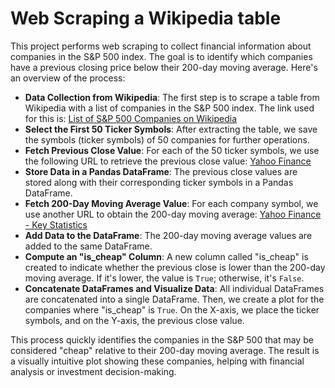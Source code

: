 # Web Scraping a Wikipedia table

This project performs web scraping to collect financial information about companies in the S&P 500 index. The goal is to identify which companies have a previous closing price below their 200-day moving average. Here's an overview of the process:

- **Data Collection from Wikipedia**:
  The first step is to scrape a table from Wikipedia with a list of companies in the S&P 500 index. The link used for this is:
  [List of S&amp;P 500 Companies on Wikipedia](https://en.wikipedia.org/wiki/List_of_S%26P_500_companies)
- **Select the First 50 Ticker Symbols**:
  After extracting the table, we save the symbols (ticker symbols) of 50 companies for further operations.
- **Fetch Previous Close Value**:
  For each of the 50 ticker symbols, we use the following URL to retrieve the previous close value:
  [Yahoo Finance](https://finance.yahoo.com/quote/AAPL?p=AAPLtsrc=fin-srch)
- **Store Data in a Pandas DataFrame**:
  The previous close values are stored along with their corresponding ticker symbols in a Pandas DataFrame.
- **Fetch 200-Day Moving Average Value**:
  For each company symbol, we use another URL to obtain the 200-day moving average:
  [Yahoo Finance - Key Statistics](https://finance.yahoo.com/quote/AAPL/key-statistics?p=AAPL)
- **Add Data to the DataFrame**:
  The 200-day moving average values are added to the same DataFrame.
- **Compute an "is_cheap" Column**:
  A new column called "is_cheap" is created to indicate whether the previous close is lower than the 200-day moving average. If it's lower, the value is `True`; otherwise, it's `False`.
- **Concatenate DataFrames and Visualize Data**:
  All individual DataFrames are concatenated into a single DataFrame. Then, we create a plot for the companies where "is_cheap" is `True`. On the X-axis, we place the ticker symbols, and on the Y-axis, the previous close value.

This process quickly identifies the companies in the S&P 500 that may be considered "cheap" relative to their 200-day moving average. The result is a visually intuitive plot showing these companies, helping with financial analysis or investment decision-making.
